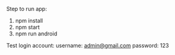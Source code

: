 Step to run app:

1. npm install
2. npm start
3. npm run android

Test login account:
   username: admin@gmail.com
   password: 123
